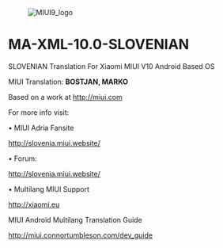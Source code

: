 <dl><dd><img src="https://i.imgur.com/PDpAAjL.png" border="0" alt="MIUI9_logo"></a></dd></dl>


MA-XML-10.0-SLOVENIAN
==========================

SLOVENIAN Translation For Xiaomi MIUI V10 Android Based OS


 MIUI Translation: **BOSTJAN, MARKO**

 Based on a work at http://miui.com


 For more info visit:
 
 • MIUI Adria Fansite

  http://slovenia.miui.website/
   
 • Forum:

   http://slovenia.miui.website/
  
 • Multilang MIUI Support
 
   http://xiaomi.eu


  MIUI Android Multilang Translation Guide

  http://miui.connortumbleson.com/dev_guide
